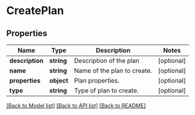 # CreatePlan

## Properties
Name | Type | Description | Notes
------------ | ------------- | ------------- | -------------
**description** | **string** | Description of the plan | [optional] 
**name** | **string** | Name of the plan to create. | [optional] 
**properties** | **object** | Plan properties. | [optional] 
**type** | **string** | Type of plan to create. | [optional] 

[[Back to Model list]](../README.md#documentation-for-models) [[Back to API list]](../README.md#documentation-for-api-endpoints) [[Back to README]](../README.md)


